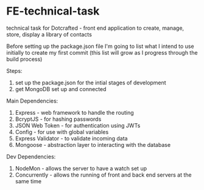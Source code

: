 # FE-technical-task
technical task for Dotcrafted - front end application to create, manage, store, display a library of contacts

Before setting up the package.json file I'm going to list what I intend to use initially to create my first commit
(this list will grow as I progress through the build process)

Steps:
1. set up the package.json for the intial stages of development
2. get MongoDB set up and connected


Main Dependencies:
1. Express - web framework to handle the routing
2. BcryptJS - for hashing passwords
3. JSON Web Token - for authentication using JWTs
4. Config - for use with global variables
5. Express Validator - to validate incoming data
6. Mongoose - abstraction layer to interacting with the database

Dev Dependencies:
1. NodeMon - allows the server to have a watch set up
2. Concurrently - allows the running of front and back end servers at the same time



